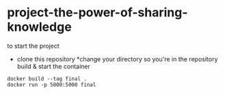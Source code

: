 # project-the-power-of-sharing-knowledge

to start the project
* clone this repository
*change your directory so you're in the repository
build & start the container
```
docker build --tag final .
docker run -p 5000:5000 final
```
